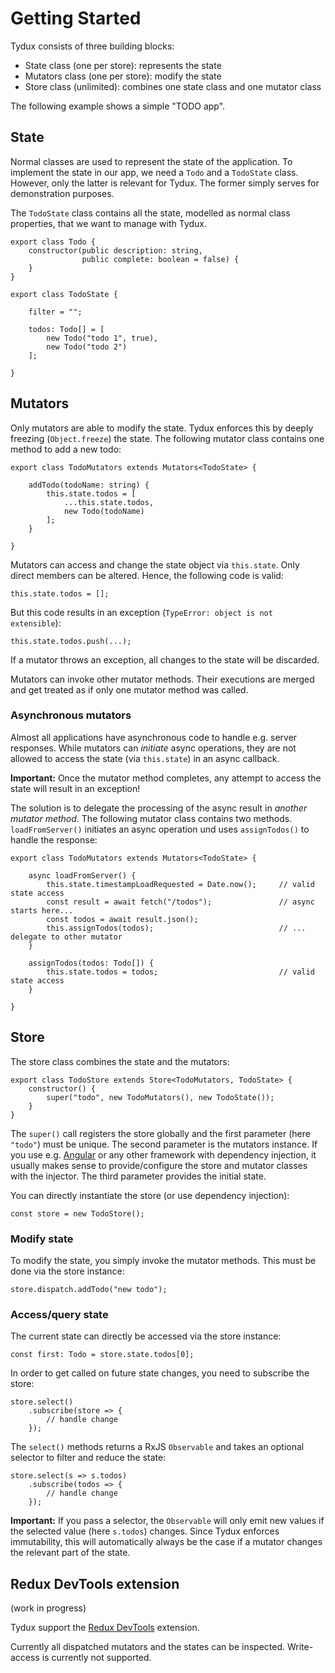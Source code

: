 # Getting Started

Tydux consists of three building blocks:

- State class (one per store): represents the state
- Mutators class (one per store): modify the state
- Store class (unlimited): combines one state class and one mutator class 

The following example shows a simple "TODO app".

## State 

Normal classes are used to represent the state of the application. To implement the state in our app, we need a `Todo` and a `TodoState` class. However, only the latter is relevant for Tydux. The former simply serves for demonstration purposes.

The `TodoState` class contains all the state, modelled as normal class properties, that we want to manage with Tydux.

```
export class Todo {
    constructor(public description: string, 
                public complete: boolean = false) {
    }
}

export class TodoState {

    filter = "";

    todos: Todo[] = [
        new Todo("todo 1", true),
        new Todo("todo 2")
    ];

}
```

## Mutators

Only mutators are able to modify the state. Tydux enforces this by deeply freezing (`Object.freeze`) the state. The following mutator class contains one method to add a new todo:

```
export class TodoMutators extends Mutators<TodoState> {

    addTodo(todoName: string) {
        this.state.todos = [
            ...this.state.todos,
            new Todo(todoName)
        ];
    }

}
```

Mutators can access and change the state object via `this.state`. Only direct members can be altered. Hence, the following code is valid:

```
this.state.todos = [];
```

But this code results in an exception (`TypeError: object is not extensible`):

```
this.state.todos.push(...);
```

If a mutator throws an exception, all changes to the state will be discarded.

Mutators can invoke other mutator methods. Their executions are merged and get treated as if only one mutator method was called.

### Asynchronous mutators

Almost all applications have asynchronous code to handle e.g. server responses. While mutators can *initiate* async operations, they are not allowed to access the state (via `this.state`) in an async callback. 

**Important:** Once the mutator method completes, any attempt to access the state will result in an exception!

 The solution is to delegate the processing of the async result in *another mutator method*. The following mutator class contains two methods. `loadFromServer()` initiates an async operation und uses `assignTodos()` to handle the response:

```
export class TodoMutators extends Mutators<TodoState> {

    async loadFromServer() {
        this.state.timestampLoadRequested = Date.now();     // valid state access
        const result = await fetch("/todos");               // async starts here...
        const todos = await result.json();
        this.assignTodos(todos);                            // ... delegate to other mutator
    }

    assignTodos(todos: Todo[]) {
        this.state.todos = todos;                           // valid state access
    }

}
```


## Store

The store class combines the state and the mutators:

```
export class TodoStore extends Store<TodoMutators, TodoState> {
    constructor() {
        super("todo", new TodoMutators(), new TodoState());
    }
}
```

The `super()` call registers the store globally and the first parameter (here `"todo"`) must be unique. The second parameter is the mutators instance. If you use e.g. [Angular](https://angular.io) or any other framework with dependency injection, it usually makes sense to provide/configure the store and mutator classes with the injector. The third parameter provides the initial state.

You can directly instantiate the store (or use dependency injection):

```
const store = new TodoStore();
```

### Modify state

To modify the state, you simply invoke the mutator methods. This must be done via the store instance:

```
store.dispatch.addTodo("new todo");
```

### Access/query state

The current state can directly be accessed via the store instance:

```
const first: Todo = store.state.todos[0];
```

In order to get called on future state changes, you need to subscribe the store:

```
store.select()
    .subscribe(store => {
        // handle change
    });
```

The `select()` methods returns a RxJS `Observable` and takes an optional selector to filter and reduce the state:

```
store.select(s => s.todos)
    .subscribe(todos => {
        // handle change
    });
```

**Important:** If you pass a selector, the `Observable` will only emit new values if the selected value (here `s.todos`) changes. Since Tydux enforces immutability, this will automatically always be the case if a mutator changes the relevant part of the state. 


## Redux DevTools extension

(work in progress)

Tydux support the [Redux DevTools](https://github.com/zalmoxisus/redux-devtools-extension) extension.

Currently all dispatched mutators and the states can be inspected. Write-access is currently not supported.
 
